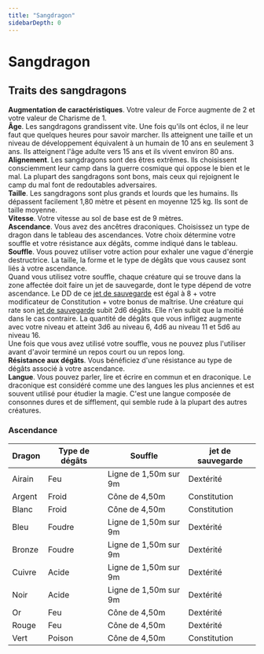 ```yaml
---
title: "Sangdragon"
sidebarDepth: 0
---
```

# Sangdragon
## Traits des sangdragons

**Augmentation de caractéristiques**. Votre valeur de Force augmente de 2 et votre valeur de Charisme de 1.  
**Âge**. Les sangdragons grandissent vite. Une fois qu'ils ont éclos, il ne leur faut que quelques heures pour savoir marcher. Ils atteignent une taille et un niveau de développement équivalent à un humain de 10 ans en seulement 3 ans. Ils atteignent l'âge adulte vers 15 ans et ils vivent environ 80 ans.  
**Alignement**. Les sangdragons sont des êtres extrêmes. Ils choisissent consciemment leur camp dans la guerre cosmique qui oppose le bien et le mal. La plupart des sangdragons sont bons, mais ceux qui rejoignent le camp du mal font de redoutables adversaires.  
**Taille**. Les sangdragons sont plus grands et lourds que les humains. Ils dépassent facilement 1,80 mètre et pèsent en moyenne 125 kg. Ils sont de taille moyenne.  
**Vitesse**. Votre vitesse au sol de base est de 9 mètres.  
**Ascendance**. Vous avez des ancêtres draconiques. Choisissez un type de dragon dans le tableau des ascendances. Votre choix détermine votre souffle et votre résistance aux dégâts, comme indiqué dans le tableau.  
**Souffle**. Vous pouvez utiliser votre action pour exhaler une vague d'énergie destructrice. La taille, la forme et le type de dégâts que vous causez sont liés à votre ascendance.  
Quand vous utilisez votre souffle, chaque créature qui se trouve dans la zone affectée doit faire un jet de sauvegarde, dont le type dépend de votre ascendance. Le DD de ce [jet de sauvegarde](/utiliser-les-caracteristiques/#jets-de-sauvegarde) est égal à 8 + votre modificateur de Constitution + votre bonus de maîtrise. Une créature qui rate son [jet de sauvegarde](/utiliser-les-caracteristiques/#jets-de-sauvegarde) subit 2d6 dégâts. Elle n'en subit que la moitié dans le cas contraire. La quantité de dégâts que vous infligez augmente avec votre niveau et atteint 3d6 au niveau 6, 4d6 au niveau 11 et 5d6 au niveau 16.  
Une fois que vous avez utilisé votre souffle, vous ne pouvez plus l'utiliser avant d'avoir terminé un repos court ou un repos long.  
**Résistance aux dégâts**. Vous bénéficiez d'une résistance au type de dégâts associé à votre ascendance.  
**Langue**. Vous pouvez parler, lire et écrire en commun et en draconique. Le draconique est considéré comme une des langues les plus anciennes et est souvent utilisé pour étudier la magie. C'est une langue composée de consonnes dures et de sifflement, qui semble rude à la plupart des autres créatures.

### Ascendance

| Dragon | Type de dégâts | Souffle | jet de sauvegarde |
|--------|----------------|---------|-------------------|
| Airain | Feu | Ligne de 1,50m sur 9m | Dextérité |
| Argent | Froid | Cône de 4,50m | Constitution |
| Blanc | Froid | Cône de 4,50m | Constitution |
| Bleu | Foudre | Ligne de 1,50m sur 9m | Dextérité |
| Bronze | Foudre | Ligne de 1,50m sur 9m | Dextérité |
| Cuivre | Acide | Ligne de 1,50m sur 9m | Dextérité |
| Noir | Acide | Ligne de 1,50m sur 9m | Dextérité |
| Or | Feu | Cône de 4,50m | Dextérité |
| Rouge | Feu | Cône de 4,50m | Dextérité |
| Vert | Poison | Cône de 4,50m | Constitution |
